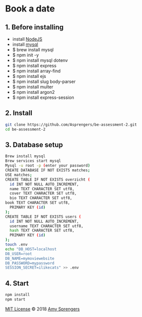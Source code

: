 # Book a date

## 1. Before installing

- install [NodeJS](https://nodejs.org/en/download/)
- install [mysql](https://dev.mysql.com/)
- $ brew install mysql
- $ npm init -y
- $ npm install mysql dotenv
- $ npm install express
- $ npm install array-find
- $ npm install ejs
- $ npm install slug body-parser
- $ npm install multer
- $ npm install argon2
- $ npm install express-session

## 2. Install

``` bash
git clone https://github.com/Asprengers/be-assessment-2.git
cd be-assessment-2

```
## 3. Database setup

``` bash
Brew install mysql
Brew services start mysql
Mysql -u root -p (enter your password)
CREATE DATABASE IF NOT EXISTS matches;
USE matches;
CREATE TABLE IF NOT EXISTS overzicht (
  id INT NOT NULL AUTO_INCREMENT,
  name TEXT CHARACTER SET utf8,
  cover TEXT CHARACTER SET utf8,
  bio TEXT CHARACTER SET utf8,
book TEXT CHARACTER SET utf8,
  PRIMARY KEY (id)
);
CREATE TABLE IF NOT EXISTS users (
  id INT NOT NULL AUTO_INCREMENT,
  username TEXT CHARACTER SET utf8,
  hash TEXT CHARACTER SET utf8,
  PRIMARY KEY (id)
);
touch .env
echo "DB_HOST=localhost
DB_USER=root
DB_NAME=mymoviewebsite
DB_PASSWORD=mypassword
SESSION_SECRET=ilikecats" >> .env
```

## 4. Start
```bash
npm install
npm start
```
[MIT License](https://github.com/Asprengers/be-assessment-2/blob/master/licence.md)  © 2018 [Amy Sprengers](https://github.com/Asprengers)

